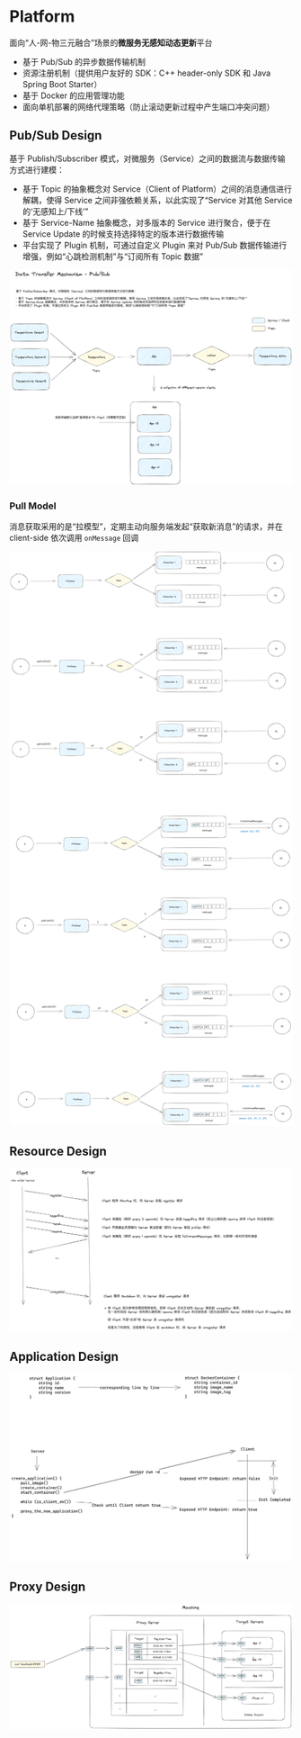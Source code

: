 # Platform

面向“人-网-物三元融合”场景的**微服务无感知动态更新**平台

- 基于 Pub/Sub 的异步数据传输机制
- 资源注册机制（提供用户友好的 SDK：C++ header-only SDK 和 Java Spring Boot Starter）
- 基于 Docker 的应用管理功能
- 面向单机部署的网络代理策略（防止滚动更新过程中产生端口冲突问题）

## Pub/Sub Design

基于 Publish/Subscriber 模式，对微服务（Service）之间的数据流与数据传输方式进行建模：

- 基于 Topic 的抽象概念对 Service（Client of Platform）之间的消息通信进行解耦，使得 Service 之间非强依赖关系，以此实现了“Service 对其他 Service 的‘无感知上/下线’”
- 基于 Service-Name 抽象概念，对多版本的 Service 进行聚合，便于在 Service Update 的时候支持选择特定的版本进行数据传输
- 平台实现了 Plugin 机制，可通过自定义 Plugin 来对 Pub/Sub 数据传输进行增强，例如“心跳检测机制”与“订阅所有 Topic 数据”

![img/pubsub.png](img/pubsub.png)

### Pull Model

消息获取采用的是“拉模型”，定期主动向服务端发起“获取新消息”的请求，并在 client-side 依次调用 `onMessage` 回调

![img/pubsub-model.png](img/pubsub-model.png)

## Resource Design

![img/resource.png](img/resource.png)

## Application Design

![img/application.png](img/application.png)

## Proxy Design

![img/proxy.png](img/proxy.png)